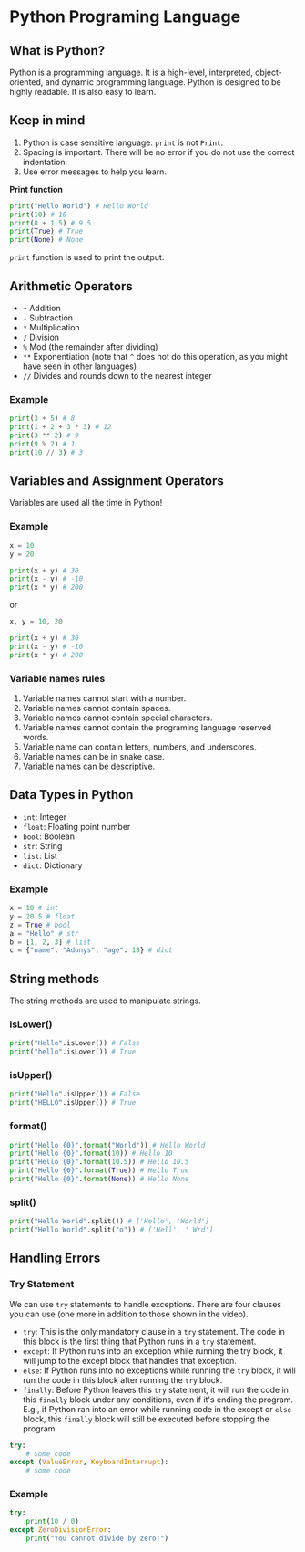 # Python Programing Language

## What is Python?

Python is a programming language. It is a high-level, interpreted, object-oriented, and dynamic programming language. Python is designed to be highly readable. It is also easy to learn.

## Keep in mind

1. Python is case sensitive language. `print` is not `Print`.
2. Spacing is important. There will be no error if you do not use the correct indentation.
3. Use error messages to help you learn.

**Print function**

```python
print("Hello World") # Hello World
print(10) # 10
print(8 + 1.5) # 9.5
print(True) # True
print(None) # None
```

`print` function is used to print the output.

## Arithmetic Operators

- `+` Addition
- `-` Subtraction
- `*` Multiplication
- `/` Division
- `%` Mod (the remainder after dividing)
- `**` Exponentiation (note that `^` does not do this operation, as you might have seen in other languages)
- `//` Divides and rounds down to the nearest integer

### Example

```python
print(3 + 5) # 8
print(1 + 2 + 3 * 3) # 12
print(3 ** 2) # 9
print(9 % 2) # 1
print(10 // 3) # 3
```

## Variables and Assignment Operators

Variables are used all the time in Python!

### Example

```python
x = 10
y = 20

print(x + y) # 30
print(x - y) # -10
print(x * y) # 200
```

or

```python
x, y = 10, 20

print(x + y) # 30
print(x - y) # -10
print(x * y) # 200
```

### Variable names rules

1. Variable names cannot start with a number.
2. Variable names cannot contain spaces.
3. Variable names cannot contain special characters.
4. Variable names cannot contain the programing language reserved words.
5. Variable name can contain letters, numbers, and underscores.
6. Variable names can be in snake case.
7. Variable names can be descriptive.

## Data Types in Python

- `int`: Integer
- `float`: Floating point number
- `bool`: Boolean
- `str`: String
- `list`: List
- `dict`: Dictionary

### Example

```python
x = 10 # int
y = 20.5 # float
z = True # bool
a = "Hello" # str
b = [1, 2, 3] # list
c = {"name": "Adonys", "age": 18} # dict
```

## String methods

The string methods are used to manipulate strings.

### isLower()

```python
print("Hello".isLower()) # False
print("hello".isLower()) # True
```

### isUpper()

```python
print("Hello".isUpper()) # False
print("HELLO".isUpper()) # True
```

### format()

```python
print("Hello {0}".format("World")) # Hello World
print("Hello {0}".format(10)) # Hello 10
print("Hello {0}".format(10.5)) # Hello 10.5
print("Hello {0}".format(True)) # Hello True
print("Hello {0}".format(None)) # Hello None
```

### split()

```python
print("Hello World".split()) # ['Hello', 'World']
print("Hello World".split("o")) # ['Hell', ' Wrd']
```

## Handling Errors

### Try Statement

We can use `try` statements to handle exceptions. There are four clauses you can use (one more in addition to those shown in the video).

- `try`: This is the only mandatory clause in a `try` statement. The code in this block is the first thing that Python runs in a `try` statement.
- `except`: If Python runs into an exception while running the try block, it will jump to the except block that handles that exception.
- `else`: If Python runs into no exceptions while running the `try` block, it will run the code in this block after running the `try` block.
- `finally`: Before Python leaves this `try` statement, it will run the code in this `finally` block under any conditions, even if it's ending the program. E.g., if Python ran into an error while running code in the except or `else` block, this `finally` block will still be executed before stopping the program.

```python
try:
    # some code
except (ValueError, KeyboardInterrupt):
    # some code
```

### Example

```python
try:
    print(10 / 0)
except ZeroDivisionError:
    print("You cannot divide by zero!")
```
